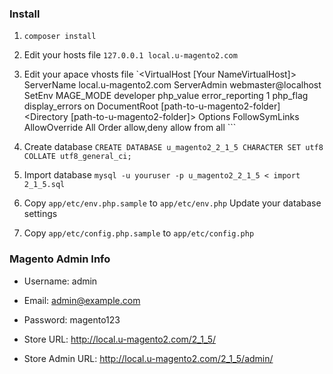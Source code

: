 ### Install

1. `composer install`

1. Edit your hosts file
`127.0.0.1 local.u-magento2.com`

1. Edit your apace vhosts file
`<VirtualHost [Your NameVirtualHost]>
        ServerName local.u-magento2.com
        ServerAdmin webmaster@localhost
        SetEnv MAGE_MODE developer
        php_value error_reporting 1
        php_flag display_errors on
        DocumentRoot [path-to-u-magento2-folder]
        <Directory [path-to-u-magento2-folder]>
                Options FollowSymLinks
                AllowOverride All
                Order allow,deny
                allow from all
        </Directory>
</VirtualHost>```
1. Create database
`CREATE DATABASE u_magento2_2_1_5 CHARACTER SET utf8 COLLATE utf8_general_ci;` 

1. Import database
`mysql -u youruser -p u_magento2_2_1_5 < import 2_1_5.sql`

1. Copy `app/etc/env.php.sample` to `app/etc/env.php`
Update your database settings

1. Copy `app/etc/config.php.sample` to `app/etc/config.php`


### Magento Admin Info
- Username: admin
- Email: admin@example.com
- Password: magento123

- Store URL: http://local.u-magento2.com/2_1_5/
- Store Admin URL: http://local.u-magento2.com/2_1_5/admin/

